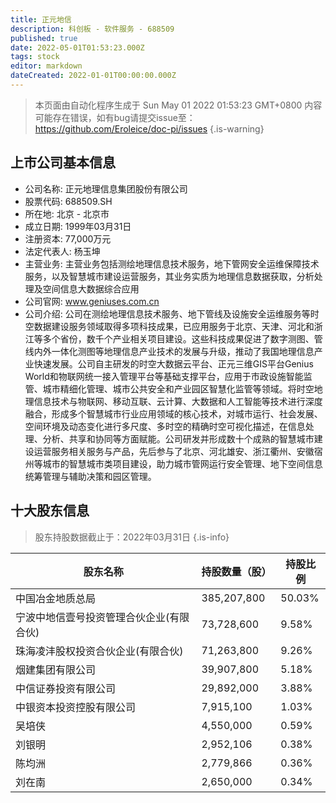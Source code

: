 ```yaml
---
title: 正元地信
description: 科创板 - 软件服务 - 688509
published: true
date: 2022-05-01T01:53:23.000Z
tags: stock
editor: markdown
dateCreated: 2022-01-01T00:00:00.000Z
---
```


> 本页面由自动化程序生成于 Sun May 01 2022 01:53:23 GMT+0800
> 内容可能存在错误，如有bug请提交issue至：https://github.com/Eroleice/doc-pi/issues
{.is-warning}

## 上市公司基本信息
- 公司名称: 正元地理信息集团股份有限公司
- 股票代码: 688509.SH
- 所在地: 北京 - 北京市
- 成立日期: 1999年03月31日
- 注册资本: 77,000万元
- 法定代表人: 杨玉坤
- 主营业务: 主营业务包括测绘地理信息技术服务，地下管网安全运维保障技术服务，以及智慧城市建设运营服务，其业务实质为地理信息数据获取，分析处理及空间信息大数据综合应用
- 公司官网: www.geniuses.com.cn
- 公司介绍: 公司在测绘地理信息技术服务、地下管线及设施安全运维服务等时空数据建设服务领域取得多项科技成果，已应用服务于北京、天津、河北和浙江等多个省份，数千个产业相关项目建设。这些科技成果促进了数字测图、管线内外一体化测图等地理信息产业技术的发展与升级，推动了我国地理信息产业快速发展。公司自主研发的时空大数据云平台、正元三维GIS平台Genius World和物联网统一接入管理平台等基础支撑平台，应用于市政设施智能监管、城市精细化管理、城市公共安全和产业园区智慧化监管等领域。将时空地理信息技术与物联网、移动互联、云计算、大数据和人工智能等技术进行深度融合，形成多个智慧城市行业应用领域的核心技术，对城市运行、社会发展、空间环境及动态变化进行多尺度、多时空的精确时空可视化描述，在信息处理、分析、共享和协同等方面赋能。公司研发并形成数十个成熟的智慧城市建设运营服务相关服务与产品，先后参与了北京、河北雄安、浙江衢州、安徽宿州等城市的智慧城市类项目建设，助力城市管网运行安全管理、地下空间信息统筹管理与辅助决策和园区管理。


## 十大股东信息
> 股东持股数据截止于：2022年03月31日
{.is-info}

| 股东名称 | 持股数量（股） | 持股比例 |
| --- | --- | --- |
| 中国冶金地质总局 | 385,207,800 | 50.03% |
| 宁波中地信壹号投资管理合伙企业(有限合伙) | 73,728,600 | 9.58% |
| 珠海凌沣股权投资合伙企业(有限合伙) | 71,263,800 | 9.26% |
| 烟建集团有限公司 | 39,907,800 | 5.18% |
| 中信证券投资有限公司 | 29,892,000 | 3.88% |
| 中银资本投资控股有限公司 | 7,915,100 | 1.03% |
| 吴培侠 | 4,550,000 | 0.59% |
| 刘银明 | 2,952,106 | 0.38% |
| 陈均洲 | 2,779,866 | 0.36% |
| 刘在南 | 2,650,000 | 0.34% |




